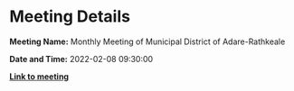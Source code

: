 # Meeting Details

**Meeting Name:** Monthly Meeting of Municipal District of Adare-Rathkeale

**Date and Time:** 2022-02-08 09:30:00

**<a href="https://www.limerick.ie/council/whats-on/monthly-meeting-municipal-district-adare-rathkeale-77" target="_blank">Link to meeting</a>**

